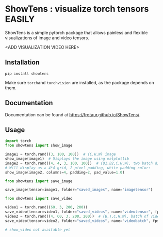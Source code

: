 # ShowTens : visualize torch tensors EASILY

ShowTens is a simple pytorch package that allows painless and flexible visualizations of image and video tensors.

\<ADD VISUALIZATION VIDEO HERE\>

## Installation

`pip install showtens`

Make sure `torch`and `torchvision` are installed, as the package depends on them.

## Documentation
Documentation can be found at https://frotaur.github.io/ShowTens/ 

## Usage
```python
import torch
from showtens import show_image

image1 = torch.rand((3, 100, 100))  # (C,H,W) image
show_image(image1)  # Displays the image using matplotlib
image2 = torch.rand((4, 4, 3, 100, 100))  # (B1,B2,C,H,W), two batch dimensions
# Will display as a 4*4 grid, 2 pixel padding, white padding color:
show_image(image2, columns=4, padding=2, pad_value=1.0)

from showtens import save_image

save_image(tensor=image1, folder="saved_images", name="imagetensor")

from showtens import save_video

video1 = torch.rand((60, 3, 200, 200))
save_video(tensor=video1, folder="saved_videos", name="videotensor", fps=30)
video2 = torch.rand((4, 60, 3, 200, 200))  # (B,T,C,H,W), batch of videos
save_video(tensor=video2, folder="saved_videos", name="videobatch", fps=30, columns=2)  # 2*2 video grid

# show_video not available yet
```

